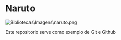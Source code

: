 # Naruto

![Bibliotecas\Imagens\naruto.png](Naruto)

Este repositorio serve como exemplo de Git e Github

